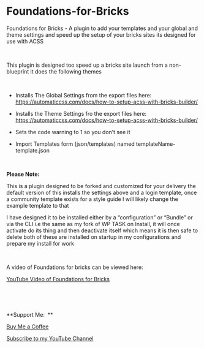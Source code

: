 Foundations-for-Bricks
======================

Foundations for Bricks - A plugin to add your templates and your global and
theme settings and speed up the setup of your bricks sites its designed for use
with ACSS

 

This plugin is designed too speed up a bricks site launch from a non-blueprint
it does the following themes

 

-   Installs The Global Settings from the export files here:  
    https://automaticcss.com/docs/how-to-setup-acss-with-bricks-builder/

-   Installs the Theme Settings fro the export files here:  
    https://automaticcss.com/docs/how-to-setup-acss-with-bricks-builder/

-   Sets the code warning to 1 so you don’t see it

-   Import Templates form (json/templates) named templateName-template.json

 

**Please Note:**

This is a plugin designed to be forked and customized for your delivery the
default version of this installs the settings above and a login template, once a
community template exists for a style guide I will likely change the example
template to that

I have designed it to be installed either by a “configuration” or “Bundle” or
via the CLI i.e the same as my fork of WP TASK on Install, it will once activate
do its thing and then deactivate itself which means it is then safe to delete
both of these are installed on startup in my configurations and prepare my
install for work

 

A video of Foundations for bricks can be viewed here:

[YouTube Video of Foundations for Bricks](https://youtu.be/CiaPIrW6Y1c)

 

 

\*\*Support Me:  \*\*

[Buy Me a Coffee](https://buymeacoffee.com/techarticlesuk)

[Subscribe to my YouTube Channel](https://www.youtube.com/@techarticlesuk)
